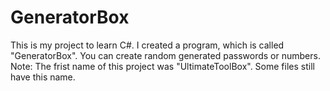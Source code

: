 # GeneratorBox
This is my project to learn C#. I created a program, which is called "GeneratorBox". You can create random generated passwords or numbers. Note: The frist name of this project was "UltimateToolBox". Some files still have this name.
